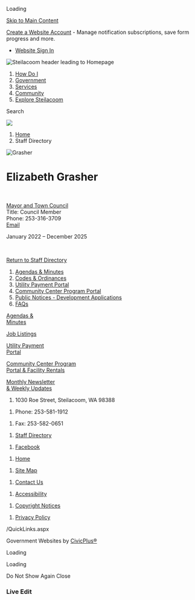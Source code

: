 Loading

[Skip to Main Content](https://townofsteilacoom.org/Directory.aspx?EID=30%2F)

[Create a Website Account](https://townofsteilacoom.org/MyAccount/ProfileCreate) - Manage notification subscriptions, save form progress and more.   

- [Website Sign In](https://townofsteilacoom.org/MyAccount)

![Steilacoom header leading to Homepage](https://townofsteilacoom.org/ImageRepository/Document?documentID=3092)

1. [How Do I](https://townofsteilacoom.org/172/How-Do-I)
2. [Government](https://townofsteilacoom.org/142/Government)
3. [Services](https://townofsteilacoom.org/203/Services)
4. [Community](https://townofsteilacoom.org/125/Community)
5. [Explore Steilacoom](https://townofsteilacoom.org/132/Explore-Steilacoom)

Search

![](https://townofsteilacoom.org/ImageRepository/Document?documentID=3094)

1. [Home](https://townofsteilacoom.org)
2. Staff Directory

![Grasher](https://townofsteilacoom.org/ImageRepository/Document?documentID=2913 "Grasher")

# Elizabeth Grasher

 

[Mayor and Town Council](https://townofsteilacoom.org/Directory.aspx?DID=4)  
Title: Council Member  
Phone: 253-316-3709  
[Email](mailto:elizabeth.grasher@ci.steilacoom.wa.us)

January 2022 – December 2025

 

[Return to Staff Directory](https://townofsteilacoom.org/Directory.aspx)

1. [Agendas &amp; Minutes](https://townofsteilacoom.org/archive.aspx)
2. [Codes &amp; Ordinances](https://townofsteilacoom.org/274/Municipal-Code)
3. [Utility Payment Portal](https://www.invoicecloud.com/steilacoomwa)
4. [Community Center Program Portal](https://secure.rec1.com/WA/town-of-steilacoom-community-services/catalog/index/e64d89749616e23c719a622150a8a8b2?filter=c2VhcmNoPSZhZ2VHcm91cCU1QjUlNUQ9MQ%3D%3D)
5. [Public Notices - Development Applications](https://townofsteilacoom.org/297/Public-Notices---Development-Application)
6. [FAQs](https://townofsteilacoom.org/141/FAQs)

[Agendas &amp;  
Minutes](https://townofsteilacoom.org/archive.aspx)

[Job Listings](https://townofsteilacoom.org/234/Employment)

[Utility Payment  
Portal](https://www.invoicecloud.com/portal/%28S%28c45bpuzzttdnacvadkgq2x4l%29%29/2/Site2.aspx?G=62af5d25-8587-4c34-b8ee-dc5c7762cc7d)

[Community Center Program  
Portal &amp; Facility Rentals](https://secure.rec1.com/WA/town-of-steilacoom-community-services/catalog/index/e64d89749616e23c719a622150a8a8b2?filter=c2VhcmNoPSZhZ2VHcm91cCU1QjUlNUQ9MQ%3D%3D)

[Monthly Newsletter  
&amp; Weekly Updates](https://townofsteilacoom.org/Archive.aspx?AMID=40)

1. 1030 Roe Street, Steilacoom, WA 98388

<!--THE END-->

1. Phone: 253-581-1912

<!--THE END-->

1. Fax: 253-582-0651

<!--THE END-->

1. [Staff Directory](https://townofsteilacoom.org/Directory.aspx)

<!--THE END-->

1. [Facebook](https://townofsteilacoom.org/facebook)

<!--THE END-->

1. [Home](https://townofsteilacoom.org)

<!--THE END-->

1. [Site Map](https://townofsteilacoom.org/sitemap)

<!--THE END-->

1. [Contact Us](https://townofsteilacoom.org/directory)

<!--THE END-->

1. [Accessibility](https://townofsteilacoom.org/accessibility)

<!--THE END-->

1. [Copyright Notices](https://townofsteilacoom.org/site/copyright)

<!--THE END-->

1. [Privacy Policy](https://townofsteilacoom.org/privacy)

/QuickLinks.aspx

Government Websites by [CivicPlus®](https://connect.civicplus.com/referral)

Loading

Loading

Do Not Show Again Close

### Live Edit